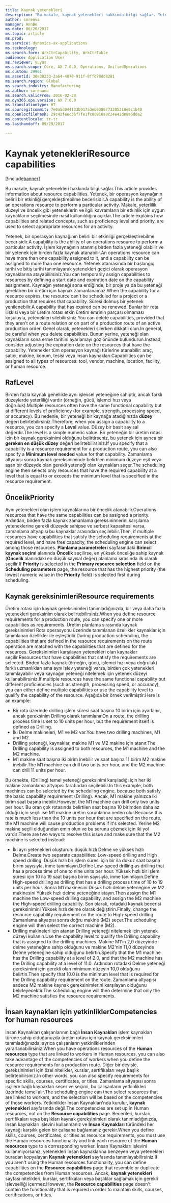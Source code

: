 ```yaml
---
title: Kaynak yetenekleri
description: "Bu makale, kaynak yetenekleri hakkında bilgi sağlar. Yetenek, bir operasyon kaynağının belirli bir etkinliği gerçekleştirebilme becerisidir. Makale, yeterlilik düzeyi ve öncelik gibi yeteneklerin ve ilgili kavramların bir etkinlik için uygun kaynakların seçilmesinde nasıl kullanıldığını açıklar."
author: sorenva
manager: AnnBe
ms.date: 06/20/2017
ms.topic: article
ms.prod: 
ms.service: dynamics-ax-applications
ms.technology: 
ms.search.form: WrkCtrCapability, WrkCtrTable
audience: Application User
ms.reviewer: yuyus
ms.search.scope: Core, AX 7.0.0, Operations, UnifiedOperations
ms.custom: 29961
ms.assetid: 30e38233-2a64-4070-911f-8ffd78dd8281
ms.search.region: Global
ms.search.industry: Manufacturing
ms.author: sorenand
ms.search.validFrom: 2016-02-28
ms.dyn365.ops.version: AX 7.0.0
ms.translationtype: HT
ms.sourcegitcommit: 7e0a5d044133b917a3eb9386773205218e5c1b40
ms.openlocfilehash: 29c42feec36f7fe1fc00918a8c24e42de8a6dda2
ms.contentlocale: tr-tr
ms.lasthandoff: 09/29/2017

---
```


# <a name="resource-capabilities"></a><span data-ttu-id="7665d-105">Kaynak yetenekleri</span><span class="sxs-lookup"><span data-stu-id="7665d-105">Resource capabilities</span></span>

[!include[banner](../includes/banner.md)]


<span data-ttu-id="7665d-106">Bu makale, kaynak yetenekleri hakkında bilgi sağlar.</span><span class="sxs-lookup"><span data-stu-id="7665d-106">This article provides information about resource capabilities.</span></span> <span data-ttu-id="7665d-107">Yetenek, bir operasyon kaynağının belirli bir etkinliği gerçekleştirebilme becerisidir.</span><span class="sxs-lookup"><span data-stu-id="7665d-107">A capability is the ability of an operations resource to perform a particular activity.</span></span> <span data-ttu-id="7665d-108">Makale, yeterlilik düzeyi ve öncelik gibi yeteneklerin ve ilgili kavramların bir etkinlik için uygun kaynakların seçilmesinde nasıl kullanıldığını açıklar.</span><span class="sxs-lookup"><span data-stu-id="7665d-108">The article explains how capabilities and related concepts, such as proficiency level and priority, are used to select appropriate resources for an activity.</span></span>

<span data-ttu-id="7665d-109">Yetenek, bir operasyon kaynağının belirli bir etkinliği gerçekleştirebilme becerisidir.</span><span class="sxs-lookup"><span data-stu-id="7665d-109">A capability is the ability of an operations resource to perform a particular activity.</span></span> <span data-ttu-id="7665d-110">İşlem kaynağının atanmış birden fazla yeteneği olabilir ve bir yetenek için birden fazla kaynak atanabilir.</span><span class="sxs-lookup"><span data-stu-id="7665d-110">An operations resource can have more than one capability assigned to it, and a capability can be assigned to more than one resource.</span></span> <span data-ttu-id="7665d-111">Yetenek atamasında bir başlangıç tarihi ve bitiş tarihi tanımlayarak yetenekleri geçici olarak operasyon kaynaklarına atayabilirsiniz.</span><span class="sxs-lookup"><span data-stu-id="7665d-111">You can temporarily assign capabilities to resources by defining a start date and expiration date on the capability assignment.</span></span> <span data-ttu-id="7665d-112">Kaynağın yeteneği sona erdiğinde, bir proje ya da bu yeteneği gerektiren bir üretim için kaynak zamanlanamaz.</span><span class="sxs-lookup"><span data-stu-id="7665d-112">When the capability for a resource expires, the resource can't be scheduled for a project or a production that requires that capability.</span></span> <span data-ttu-id="7665d-113">Süresi dolmuş bir yetenek yenilenebilir.</span><span class="sxs-lookup"><span data-stu-id="7665d-113">A capability that has expired can be renewed.</span></span> <span data-ttu-id="7665d-114">Bunlar bir rota ilişkisi veya bir üretim rotası etkin üretim emrinin parçası olmaması koşuluyla, yetenekleri silebilirsiniz.</span><span class="sxs-lookup"><span data-stu-id="7665d-114">You can delete capabilities, provided that they aren't on a route relation or on part of a production route of an active production order.</span></span> <span data-ttu-id="7665d-115">Genel olarak, yetenekleri silerken dikkatli olun.</span><span class="sxs-lookup"><span data-stu-id="7665d-115">In general, be careful when you delete capabilities.</span></span> <span data-ttu-id="7665d-116">Bunun yerine, yeteneği olan kaynakların sona erme tarihini ayarlamayı göz önünde bulundurun.</span><span class="sxs-lookup"><span data-stu-id="7665d-116">Instead, consider adjusting the expiration date on the resources that have the capability.</span></span> <span data-ttu-id="7665d-117">Yetenekler tüm operasyon kaynağı türlerine atanabilir: araç, satıcı, makine, konum, tesisi veya insan kaynakları.</span><span class="sxs-lookup"><span data-stu-id="7665d-117">Capabilities can be assigned to all types of resources: tool, vendor, machine, location, facility, or human resource.</span></span>

## <a name="level"></a><span data-ttu-id="7665d-118">Raf</span><span class="sxs-lookup"><span data-stu-id="7665d-118">Level</span></span>
<span data-ttu-id="7665d-119">Birden fazla kaynak genellikle aynı işlevsel yeteneğine sahiptir, ancak farklı düzeylerde yeterliliği vardır (örneğin, gücü, işlemci hızı veya doğruluk).</span><span class="sxs-lookup"><span data-stu-id="7665d-119">Multiple resources often have the same functional capability but at different levels of proficiency (for example, strength, processing speed, or accuracy).</span></span> <span data-ttu-id="7665d-120">Bu nedenle, bir yeteneği bir kaynağa atadığınızda **düzey** değeri belirtebilirsiniz.</span><span class="sxs-lookup"><span data-stu-id="7665d-120">Therefore, when you assign a capability to a resource, you can specify a **Level** value.</span></span> <span data-ttu-id="7665d-121">Düzey bir basit sayısal değerdir.</span><span class="sxs-lookup"><span data-stu-id="7665d-121">The level is a simple numeric value.</span></span> <span data-ttu-id="7665d-122">Bir yeteneğin bir üretim rotası için bir kaynak gereksinimi olduğunu belirtirseniz, bu yetenek için ayrıca bir **gereken en düşük düzey** değeri belirtebilirsiniz.</span><span class="sxs-lookup"><span data-stu-id="7665d-122">If you specify that a capability is a resource requirement for a production route, you can also specify a **Minimum level needed** value for that capability.</span></span> <span data-ttu-id="7665d-123">Zamanlama altyapısı sonra kaynak gereksiniminde belirtilen minimum düzeye eşit veya aşan bir düzeyde olan gerekli yeteneği olan kaynakları seçer.</span><span class="sxs-lookup"><span data-stu-id="7665d-123">The scheduling engine then selects only resources that have the required capability at a level that is equal to or exceeds the minimum level that is specified in the resource requirement.</span></span>

## <a name="priority"></a><span data-ttu-id="7665d-124">Öncelik</span><span class="sxs-lookup"><span data-stu-id="7665d-124">Priority</span></span>
<span data-ttu-id="7665d-125">Aynı yetenekleri olan işlem kaynaklarına bir öncelik atanabilir.</span><span class="sxs-lookup"><span data-stu-id="7665d-125">Operations resources that have the same capabilities can be assigned a priority.</span></span> <span data-ttu-id="7665d-126">Ardından, birden fazla kaynak zamanlama gereksinimlerini karşılama yeteneklerine gerekli düzeyde sahipse ve serbest kapasitesi varsa, zamanlama altyapısı bu kaynaklar arasından seçilebilir.</span><span class="sxs-lookup"><span data-stu-id="7665d-126">Then, if multiple resources have capabilities that satisfy the scheduling requirements at the required level, and have free capacity, the scheduling engine can select among those resources.</span></span> <span data-ttu-id="7665d-127">**Planlama parametreleri** sayfasındaki **Birincil kaynak seçimi** alanında **Öncelik** seçilirse, en yüksek önceliğe sahip kaynak (**Öncelik** alanındaki en düşük sayısal değer) planlama sırasında ilk olarak seçilir.</span><span class="sxs-lookup"><span data-stu-id="7665d-127">If **Priority** is selected in the **Primary resource selection** field on the **Scheduling parameters** page, the resource that has the highest priority (the lowest numeric value in the **Priority** field) is selected first during scheduling.</span></span>

## <a name="resource-requirements"></a><span data-ttu-id="7665d-128">Kaynak gereksinimleri</span><span class="sxs-lookup"><span data-stu-id="7665d-128">Resource requirements</span></span>
<span data-ttu-id="7665d-129">Üretim rotası için kaynak gereksinimleri tanımladığınızda, bir veya daha fazla yetenekleri gereksinim olarak belirtebilirsiniz.</span><span class="sxs-lookup"><span data-stu-id="7665d-129">When you define resource requirements for a production route, you can specify one or more capabilities as requirements.</span></span> <span data-ttu-id="7665d-130">Üretim planlama sırasında kaynak gereksinimleri Rota operasyonu üzerinde tanımlanan özellikler kaynaklar için tanımlanan özellikler ile eşleştirilir.</span><span class="sxs-lookup"><span data-stu-id="7665d-130">During production scheduling, the capabilities that are defined in the resource requirements on the route operation are matched with the capabilities that are defined for the resources.</span></span> <span data-ttu-id="7665d-131">Gereksinimleri karşılayan yetenekleri olan kaynaklar seçilir.</span><span class="sxs-lookup"><span data-stu-id="7665d-131">Resources that have capabilities that satisfy the requirements are selected.</span></span> <span data-ttu-id="7665d-132">Birden fazla kaynak (örneğin, gücü, işlemci hızı veya doğruluk) farklı uzmanlıkları ama aynı işlev yeteneği varsa, birden çok yetenekleri tanımlayabilir veya kaynağın yeteneği nitelemek için yetenek düzeyi kullanabilirsiniz.</span><span class="sxs-lookup"><span data-stu-id="7665d-132">If multiple resources have the same functional capability but different proficiencies (such as strength, processing speed, or accuracy), you can either define multiple capabilities or use the capability level to qualify the capability of the resource.</span></span> <span data-ttu-id="7665d-133">Aşağıda bir örnek verilmiştir:</span><span class="sxs-lookup"><span data-stu-id="7665d-133">Here is an example:</span></span>

-   <span data-ttu-id="7665d-134">Bir rota üzerinde drilling işlem süresi saat başına 10 birim için ayarlanır, ancak gereksinim Drilling olarak tanımlanır.</span><span class="sxs-lookup"><span data-stu-id="7665d-134">On a route, the drilling process time is set to 10 units per hour, but the requirement itself is defined as Drilling.</span></span>
-   <span data-ttu-id="7665d-135">İki Delme makineleri, M1 ve M2 var.</span><span class="sxs-lookup"><span data-stu-id="7665d-135">You have two drilling machines, M1 and M2.</span></span>
-   <span data-ttu-id="7665d-136">Drilling yeteneği, kaynaklar, makine M1 ve M2 makine için atanır.</span><span class="sxs-lookup"><span data-stu-id="7665d-136">The Drilling capability is assigned to both resources, the M1 machine and the M2 machine.</span></span>
-   <span data-ttu-id="7665d-137">M1 makine saat başına iki birim inebilir ve saat başına 11 birim M2 makine inebilir.</span><span class="sxs-lookup"><span data-stu-id="7665d-137">The M1 machine can drill two units per hour, and the M2 machine can drill 11 units per hour.</span></span>

<span data-ttu-id="7665d-138">Bu örnekte, (Drilling) temel yeteneği gereksinimi karşıladığı için her iki makine zamanlama altyapısı tarafından seçilebilir.</span><span class="sxs-lookup"><span data-stu-id="7665d-138">In this example, both machines can be selected by the scheduling engine, because both satisfy the basic capability requirement (Drilling).</span></span> <span data-ttu-id="7665d-139">Ancak, M1 makine yalnızca iki birim saat başına inebilir.</span><span class="sxs-lookup"><span data-stu-id="7665d-139">However, the M1 machine can drill only two units per hour.</span></span> <span data-ttu-id="7665d-140">Bu oran çok rotasında belirtilen saat başına 10 birimden daha az olduğu için seçili ise M1 makine üretim sorunlarına neden olur.</span><span class="sxs-lookup"><span data-stu-id="7665d-140">Because this rate is much less than the 10 units per hour that are specified on the route, the M1 machine will cause production problems if it's selected.</span></span> <span data-ttu-id="7665d-141">Yerine M2 makine seçili olduğundan emin olun ve bu sorunu çözmek için iki yol vardır:</span><span class="sxs-lookup"><span data-stu-id="7665d-141">There are two ways to resolve this issue and make sure that the M2 machine is selected instead:</span></span>

-   <span data-ttu-id="7665d-142">İki ayrı yetenekleri oluşturun: düşük hızlı Delme ve yüksek hızlı Delme.</span><span class="sxs-lookup"><span data-stu-id="7665d-142">Create two separate capabilities: Low-speed drilling and High speed drilling.</span></span> <span data-ttu-id="7665d-143">Düşük hızlı bir işlem süresi için bir ila dokuz saat başına birim sayısıyla, inme tanımlayın.</span><span class="sxs-lookup"><span data-stu-id="7665d-143">Define Low-speed drilling as drilling that has a process time of one to nine units per hour.</span></span> <span data-ttu-id="7665d-144">Yüksek hızlı bir işlem süresi için 10 ila 19 saat başına birim sayısıyla, inme tanımlayın.</span><span class="sxs-lookup"><span data-stu-id="7665d-144">Define High-speed drilling as drilling that has a drilling process time of 10 to 19 units per hour.</span></span> <span data-ttu-id="7665d-145">Sonra M1 makinesini Düşük hızlı delme yeteneğine ve M2 makinesini Yüksek hızlı delme yeteneğine atayın.</span><span class="sxs-lookup"><span data-stu-id="7665d-145">Then assign the M1 machine the Low-speed drilling capability, and assign the M2 machine the High-speed drilling capability.</span></span> <span data-ttu-id="7665d-146">Son olarak, rotadaki kaynak becerisi gereksinimini Yüksek hızlı delme olarak değiştirin.</span><span class="sxs-lookup"><span data-stu-id="7665d-146">Finally, change the resource capability requirement on the route to High-speed drilling.</span></span> <span data-ttu-id="7665d-147">Zamanlama altyapısı sonra doğru makine (M2) seçer.</span><span class="sxs-lookup"><span data-stu-id="7665d-147">The scheduling engine will then select the correct machine (M2).</span></span>
-   <span data-ttu-id="7665d-148">Drilling makineleri için atanan Drilling yeteneği nitelemek için yetenek düzeyi kullanın.</span><span class="sxs-lookup"><span data-stu-id="7665d-148">Use the capability level to qualify the Drilling capability that is assigned to the drilling machines.</span></span> <span data-ttu-id="7665d-149">Makine M1'in 2,0 düzeyinde delme yeteneğine sahip olduğunu ve makine M2'nin 11,0 düzeyinde Delme yeteneğine sahip olduğunu belirtin.</span><span class="sxs-lookup"><span data-stu-id="7665d-149">Specify that the M1 machine has the Drilling capability at a level of 2.0, and that the M2 machine has the Drilling capability at a level of 11.0.</span></span> <span data-ttu-id="7665d-150">Ardından rotadaki Delme yeteneği gereksinimi için gerekli olan minimum düzeyin 10,0 olduğunu belirtin.</span><span class="sxs-lookup"><span data-stu-id="7665d-150">Then specify that 10.0 is the minimum level that is required for the Drilling capability requirement on the route.</span></span> <span data-ttu-id="7665d-151">Zamanlama altyapısı sadece M2 makine kaynak gereksinimlerini karşılayan olduğunu belirleyecektir.</span><span class="sxs-lookup"><span data-stu-id="7665d-151">The scheduling engine will then determine that only the M2 machine satisfies the resource requirements.</span></span>

## <a name="competencies-for-human-resources"></a><span data-ttu-id="7665d-152">İnsan kaynakları için yetkinlikler</span><span class="sxs-lookup"><span data-stu-id="7665d-152">Competencies for human resources</span></span>
<span data-ttu-id="7665d-153">İnsan Kaynakları çalışanlarının bağlı **İnsan Kaynakları** işlem kaynakları türüne sahip olduğunuzda üretim rotası için kaynak gereksinimleri tanımladığınızda, ayrıca çalışanların yetkinliklerinden yararlanabilirsiniz.</span><span class="sxs-lookup"><span data-stu-id="7665d-153">When you have operations resources of the **Human resources** type that are linked to workers in Human resources, you can also take advantage of the competencies of workers when you define the resource requirements for a production route.</span></span> <span data-ttu-id="7665d-154">Diğer bir deyişle, gereksinimleri için özel nitelikler, kurslar, sertifikaları veya başlık belirtebilirsiniz.</span><span class="sxs-lookup"><span data-stu-id="7665d-154">In other words, you can also specify requirements for specific skills, courses, certificates, or titles.</span></span> <span data-ttu-id="7665d-155">Zamanlama altyapısı sonra işçilere bağlı kaynakları seçer ve seçimi, bu çalışanların yetkinlikleri üzerinde temel alır.</span><span class="sxs-lookup"><span data-stu-id="7665d-155">The scheduling engine can then select resources that are linked to workers, and the selection will be based on the competencies of those workers.</span></span> <span data-ttu-id="7665d-156">Yetkinlikler İnsan Kaynakları'nda kurulur, **kaynak yetenekleri** sayfasında değil.</span><span class="sxs-lookup"><span data-stu-id="7665d-156">The competencies are set up in Human resources, not on the **Resource capabilities** page.</span></span> <span data-ttu-id="7665d-157">Becerileri, kursları, sertifikaları veya başlıkları kaynak gereksinimleri olarak tanımladığınızda, İnsan kaynakları işlevini kullanmanız ve **İnsan Kaynakları** türündeki her kaynağı karşılık gelen bir çalışana bağlamanız gerekir.</span><span class="sxs-lookup"><span data-stu-id="7665d-157">When you define skills, courses, certificates, or titles as resource requirements, you must use the Human resources functionality and link each resource of the **Human resources** type to a corresponding worker.</span></span> <span data-ttu-id="7665d-158">İnsan Kaynakları işlevini kullanmıyorsanız, yetenekleri İnsan kaynaklarına benzeyen veya yetenekleri buradan kopyalayan **Kaynak yetenekleri** sayfasında tanımlayabilirsiniz.</span><span class="sxs-lookup"><span data-stu-id="7665d-158">If you aren't using the Human resources functionality, you can define capabilities on the **Resource capabilities** page that resemble or duplicate the competencies from Human resources.</span></span> <span data-ttu-id="7665d-159">Ancak, **kaynak yetenekleri** sayfası nitelikleri, kurslar, sertifikaları veya başlıklar sağlamak için gerekli işlevselliği içermez.</span><span class="sxs-lookup"><span data-stu-id="7665d-159">However, the **Resource capabilities** page doesn't contain the functionality that is required in order to maintain skills, courses, certifications, or titles.</span></span>





